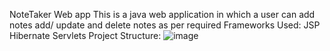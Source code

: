NoteTaker Web app
This is a java web application in which a user can add notes add/ update and delete notes as per required
Frameworks Used:
 JSP
 Hibernate
 Servlets
 Project Structure:
![image](https://user-images.githubusercontent.com/53346586/133145031-c44bc96a-1c84-4dc1-a1b8-8dbe10ed41c6.png)

 




